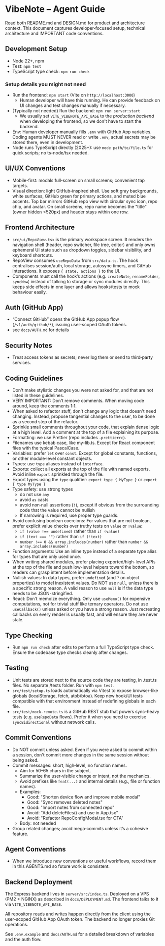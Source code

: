 # VibeNote – Agent Guide

Read both README.md and DESIGN.md for product and architecture context.
This document captures developer‑focused setup, technical architecture and IMPORTANT code conventions.

## Development Setup

- Node 22+, npm
- Test: `npm test`
- TypeScript type check: `npm run check`

### Setup details you might not need

- Run the frontend: `npm start` (Vite on `http://localhost:3000`)
  - Human developer will have this running. He can provide feedback on UI changes and test changes manually if necessary.
- (Typically not needed) Run the backend: `npm run server:start`
  - We usually set `VITE_VIBENOTE_API_BASE` to the _production backend_ when developing the frontend, so we don't have to start the backend.
- Env: Human developer manually fills `.env` with GitHub App variables. Coding agents MUST NEVER read or write `.env`, actual secrets may be stored there, even in development.
- Node runs TypeScript directly (2025+): use `node path/to/file.ts` for quick scripts; no ts-node/tsx needed.

## UI/UX Conventions

- Mobile-first: modals full-screen on small screens; convenient tap targets.
- Visual direction: light GitHub-inspired shell. Use soft gray backgrounds, white surfaces, GitHub green for primary actions, and muted blue accents. Top bar mirrors GitHub repo view with circular sync icon, repo chip, and avatar. On small screens, repo name becomes the "title" (owner hidden <520px) and header stays within one row.

## Frontend Architecture

- `src/ui/RepoView.tsx` is the primary workspace screen. It renders the navigation shell (header, repo switcher, file tree, editor) and only owns ephemeral UI state such as dropdown toggles, sidebar visibility, and keyboard shortcuts.
- RepoView consumes `useRepoData` from `src/data.ts`. The hook centralises session/auth, local storage, autosync timers, and GitHub interactions. It exposes `{ state, actions }` to the UI.
- Components must call the hook’s actions (e.g. `createNote`, `renameFolder`, `syncNow`) instead of talking to storage or sync modules directly. This keeps side effects in one layer and allows hooks/tests to mock behaviour easily.

## Auth (GitHub App)

- “Connect GitHub” opens the GitHub App popup flow (`/v1/auth/github/*`), issuing user-scoped OAuth tokens.
- see `docs/AUTH.md` for details

## Security Notes

- Treat access tokens as secrets; never log them or send to third‑party services.

## Coding Guidelines

- Don't make stylistic changes you were not asked for, and that are not listed in these guidelines.
- VERY IMPORTANT: Don't remove comments. When moving code around, keep the comments 1:1.
- When asked to refactor stuff, don't change any logic that doesn't need changing. Instead, propose tangential changes to the user, to be done as a second step of the refactor.
- Sprinkle small comments throughout your code, that explain dense logic at a high level. Add a comment at the top of a file explaining its purpose.
- Formatting: we use Prettier (repo includes `.prettierrc`).
- Filenames use kebab case, like my-lib.ts. Except for React component files with the typical PascalCase.
- Variables: prefer `let` over `const`. Except for global constants, functions, or other module‑level constant objects.
- Types: use `type` aliases instead of `interface`.
- Exports: collect all exports at the top of the file with named exports. Avoid inline `export` sprinkled through the file.
- Export types using the `type` qualifier: `export type { MyType }` or `export { type MyType }`
- Type safety: use strong types
  - do not use `any`
  - avoid `as` casts
  - avoid non‑null assertions (`!`), except if obvious from the surrounding code that the value cannot be nullish
  - If narrowing is required, use proper type guards.
- Avoid confusing boolean coercions: For values that are not boolean, prefer explicit value checks over truthy tests on `value` or `!value`:
  - `if (value !== undefined)` rather than `if (value)`
  - `if (text === "")` rather than `if (!text)`
  - `number !== 0 && array.includes(number)` rather than `number && array.includes(number)`
- Function arguments: Use an inline type instead of a separate type alias for types that are only used once.
- When writing shared modules, prefer placing exported/high-level APIs at the top of the file and push low-level helpers toward the bottom, so readers can grasp intent before implementation details.
- Nullish values: In data types, prefer `undefined` (and `?` on object properties) to model inexistent values. Do NOT use `null`, unless there is a specific strong reason. A valid reason to use `null` is if the data type needs to be JSON-stringified.
- React: Don't memoize everything. Only use `useMemo()` for expensive computations, not for trivial stuff like ternary operators. Do not use `useCallback()` unless asked or you have a strong reason. Just recreating callbacks on every render is usually fast, and will ensure they are never stale.

## Type Checking

- Run `npm run check` after edits to perform a full TypeScript type check. Ensure the codebase type checks cleanly after changes.

## Testing

- Unit tests are stored next to the source code they are testing, in .test.ts files. No separate /tests folder. Run with `npm test`.
- `src/test/setup.ts` loads automatically via Vitest to expose browser-like globals (localStorage, fetch, atob/btoa). Keep new hook/UI tests compatible with that environment instead of redefining globals in each file.
- `src/test/mock-remote.ts` is a GitHub REST stub that powers sync-heavy tests (e.g. `useRepoData` flows). Prefer it when you need to exercise `syncBidirectional` without network calls.

## Commit Conventions

- Do NOT commit unless asked. Even if you were asked to commit within a session, don't commit more changes in the same session without being asked.
- Commit messages: short, high‑level, no function names.
  - Aim for 50–65 chars in the subject.
  - Summarize the user‑visible change or intent, not the mechanics.
  - Avoid prefixes like `feat(...)` and internal details (e.g., file or function names).
  - Examples:
    - Good: "Shorten device flow and improve mobile modal"
    - Good: "Sync removes deleted notes"
    - Good: "Import notes from connected repo"
    - Avoid: "Add deleteFiles() and use in App.tsx"
    - Avoid: "Refactor RepoConfigModal.tsx for CTA"
  - Body: not needed
- Group related changes; avoid mega‑commits unless it’s a cohesive feature.

## Agent Conventions

- When we introduce new conventions or useful workflows, record them in this AGENTS.md so future work is consistent.

## Backend Deployment

The Express backend lives in `server/src/index.ts`. Deployed on a VPS (PM2 + NGINX) as described in `docs/DEPLOYMENT.md`. The frontend talks to it via `VITE_VIBENOTE_API_BASE`.

All repository reads and writes happen directly from the client using the user-scoped GitHub App OAuth token. The backend no longer proxies Git operations.

See `.env.example` and `docs/AUTH.md` for a detailed breakdown of variables and the auth flow.
